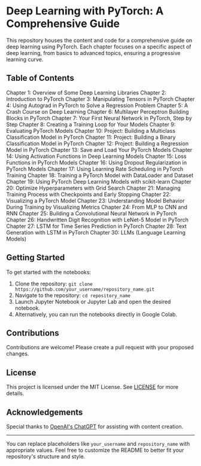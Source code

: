 # Deep Learning with PyTorch: A Comprehensive Guide

This repository houses the content and code for a comprehensive guide on deep learning using PyTorch. Each chapter focuses on a specific aspect of deep learning, from basics to advanced topics, ensuring a progressive learning curve.

## Table of Contents
Chapter 1: Overview of Some Deep Learning Libraries
Chapter 2: Introduction to PyTorch
Chapter 3: Manipulating Tensors in PyTorch
Chapter 4: Using Autograd in PyTorch to Solve a Regression Problem
Chapter 5: A Crash Course on Deep Learning
Chapter 6: Multilayer Perceptron Building Blocks in PyTorch
Chapter 7: Your First Neural Network in PyTorch, Step by Step
Chapter 8: Creating a Training Loop for Your Models
Chapter 9: Evaluating PyTorch Models
Chapter 10: Project: Building a Multiclass Classification Model in PyTorch
Chapter 11: Project: Building a Binary Classification Model in PyTorch
Chapter 12: Project: Building a Regression Model in PyTorch
Chapter 13: Save and Load Your PyTorch Models
Chapter 14: Using Activation Functions in Deep Learning Models
Chapter 15: Loss Functions in PyTorch Models
Chapter 16: Using Dropout Regularization in PyTorch Models
Chapter 17: Using Learning Rate Scheduling in PyTorch Training
Chapter 18: Training a PyTorch Model with DataLoader and Dataset
Chapter 19: Using PyTorch Deep Learning Models with scikit-learn
Chapter 20: Optimize Hyperparameters with Grid Search
Chapter 21: Managing Training Process with Checkpoints and Early Stopping
Chapter 22: Visualizing a PyTorch Model
Chapter 23: Understanding Model Behavior During Training by Visualizing Metrics
Chapter 24: From MLP to CNN and RNN
Chapter 25: Building a Convolutional Neural Network in PyTorch
Chapter 26: Handwritten Digit Recognition with LeNet-5 Model in PyTorch
Chapter 27: LSTM for Time Series Prediction in PyTorch
Chapter 28: Text Generation with LSTM in PyTorch
Chapter 30: LLMs (Language Learning Models)

## Getting Started

To get started with the notebooks:

1. Clone the repository: `git clone https://github.com/your_username/repository_name.git`
2. Navigate to the repository: `cd repository_name`
3. Launch Jupyter Notebook or Jupyter Lab and open the desired notebook.
4. Alternatively, you can run the notebooks directly in Google Colab.

## Contributions

Contributions are welcome! Please create a pull request with your proposed changes.

## License

This project is licensed under the MIT License. See [LICENSE](./LICENSE) for more details.

## Acknowledgements

Special thanks to [OpenAI's ChatGPT](https://www.openai.com/chatgpt) for assisting with content creation.

---

You can replace placeholders like `your_username` and `repository_name` with appropriate values. Feel free to customize the README to better fit your repository's structure and style.
